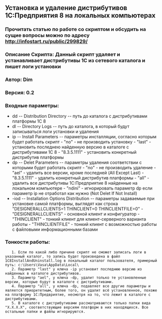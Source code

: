 ﻿## Установка и удаление дистрибутивов 1С:Предприятия 8 на локальных компьютерах
### Прочитать статью по работе со скриптом и обсудить на сущие вопросы можно по адресу http://infostart.ru/public/299829/

### Описание Скрипта: Данный скрипт удаляет и устанавливает дистрибутивы 1С из сетевого каталога и пишет логи установки
### Автор: Dim
### Версия: 0.2
### Входные параметры:
* dd -- Distribution Directory -- путь до каталога с дистрибутивами платформы 1С 8
* dl -- Directory Logs -- путь до каталога, в который будут записываться логи установки и удаления
* ip -- Install Parameters -- параметры инсталляции, согласно которым будет работать скрипт
		- "no" - не производить установку 
		- "last" - установить последнею найденную версию в каталоге с дистрибутивами 1С 8
		- "8.3.5.1111" - установить конкретный дистрибутив платформы
* dp -- Delet Parameters -- параметры удаления соответствии с которыми будет работать скрипт
		- "no" - не производить удаление 
		- "ael" - удалить все версии, кроме последней (All Except Last)
		- "8.3.5.1111" - удалить конкретный дистрибутив платформы
		- "all" - удалить все дистрибутивы 1С:Предприятие 8 найденные на локальном компьютере
		- "ndini" - игнорировать параметр dp если параметр ip не отработал как нужно (Not Delet If Not Install)
* -iod -- Installation Options Distribution -- параметры задаваемые при установке самой платформы, выглядят как строка "DESIGNERALLCLIENTS=1 THINCLIENT=0 THINCLIENTFILE=0"
		- "DESIGNERALLCLIENTS" - основной клиент и конфигуратор
		- "THINCLIENT" - тонкий клиент для клиент-серверного варианта работы
		- "THINCLIENTFILE" - тонкий клиент с возможностью работы с файловыми информационными базами
		
### Тонкости работы:
       1. Если по какой либо причине скрипт не сможет записать логи в указанный каталог, то запись будет произведена в файл 1C8InstallAndUninstall.log в локальный каталог пользователя, примерный путь: c:\Users\Vasa\AppData\Local\
       2. Параметр "last" у ключа -ip установит последнюю версию из найденных в каталоге дистрибутивов.
       3. Параметр "ael", у ключа -dp, удалит только те установленные версии, которые будут в каталоге с дистрибутивами.
       4. Параметр "all", у ключа -dp, подавляет все другие параметры и является приоритетным, более того, он удалит всё установленное, похоже на платформу 1С:Предвриятие, несмотря на то, что лежит в каталоге с дистрибутивами.
       5. В каталоге с дистрибутивами рассматриваются только папки вида "Х.Х.Х.Х", соответствующие версиям платформ в них находящихся. Все остальные папки и файлы игнорируются.